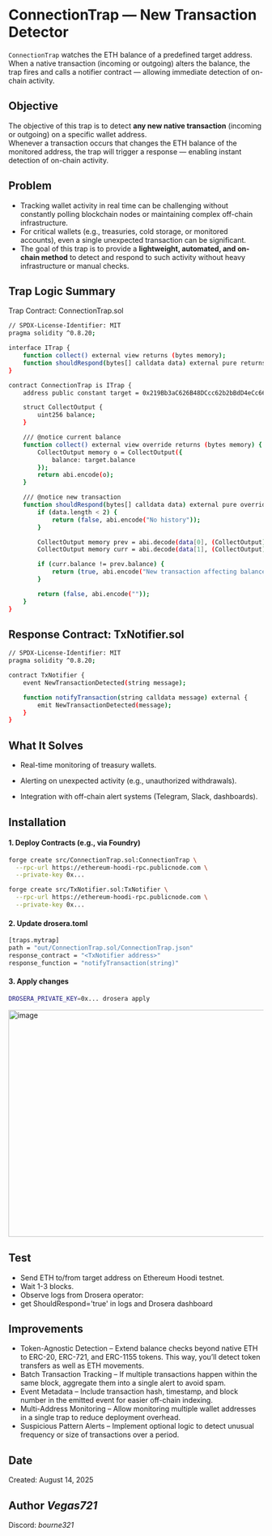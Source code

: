 # ConnectionTrap — New Transaction Detector

`ConnectionTrap` watches the ETH balance of a predefined target address. When a native transaction (incoming or outgoing) alters the balance, the trap fires and calls a notifier contract — allowing immediate detection of on-chain activity.

## Objective

The objective of this trap is to detect **any new native transaction** (incoming or outgoing) on a specific wallet address.  
Whenever a transaction occurs that changes the ETH balance of the monitored address, the trap will trigger a response — enabling instant detection of on-chain activity.

## Problem

- Tracking wallet activity in real time can be challenging without constantly polling blockchain nodes or maintaining complex off-chain infrastructure.  
- For critical wallets (e.g., treasuries, cold storage, or monitored accounts), even a single unexpected transaction can be significant.  
- The goal of this trap is to provide a **lightweight, automated, and on-chain method** to detect and respond to such activity without heavy infrastructure or manual checks.

## Trap Logic Summary
Trap Contract: ConnectionTrap.sol
```bash
// SPDX-License-Identifier: MIT
pragma solidity ^0.8.20;

interface ITrap {
    function collect() external view returns (bytes memory);
    function shouldRespond(bytes[] calldata data) external pure returns (bool, bytes memory);
}

contract ConnectionTrap is ITrap {
    address public constant target = 0x219Bb3aC626B48DCcc62b2bBdD4eCc66A3561E53;

    struct CollectOutput {
        uint256 balance;
    }

    /// @notice current balance
    function collect() external view override returns (bytes memory) {
        CollectOutput memory o = CollectOutput({
            balance: target.balance
        });
        return abi.encode(o);
    }

    /// @notice new transaction
    function shouldRespond(bytes[] calldata data) external pure override returns (bool, bytes memory) {
        if (data.length < 2) {
            return (false, abi.encode("No history"));
        }

        CollectOutput memory prev = abi.decode(data[0], (CollectOutput));
        CollectOutput memory curr = abi.decode(data[1], (CollectOutput));

        if (curr.balance != prev.balance) {
            return (true, abi.encode("New transaction affecting balance detected"));
        }

        return (false, abi.encode(""));
    }
}
```
## Response Contract: TxNotifier.sol
```bash
// SPDX-License-Identifier: MIT
pragma solidity ^0.8.20;

contract TxNotifier {
    event NewTransactionDetected(string message);

    function notifyTransaction(string calldata message) external {
        emit NewTransactionDetected(message);
    }
}
```

## What It Solves
- Real-time monitoring of treasury wallets.

- Alerting on unexpected activity (e.g., unauthorized withdrawals).

- Integration with off-chain alert systems (Telegram, Slack, dashboards).

## Installation
#### 1. Deploy Contracts (e.g., via Foundry)
```bash
forge create src/ConnectionTrap.sol:ConnectionTrap \
  --rpc-url https://ethereum-hoodi-rpc.publicnode.com \
  --private-key 0x...
```
```bash
forge create src/TxNotifier.sol:TxNotifier \
  --rpc-url https://ethereum-hoodi-rpc.publicnode.com \
  --private-key 0x...
```
#### 2. Update drosera.toml
```bash
[traps.mytrap]
path = "out/ConnectionTrap.sol/ConnectionTrap.json"
response_contract = "<TxNotifier address>"
response_function = "notifyTransaction(string)"
```
#### 3. Apply changes
```bash
DROSERA_PRIVATE_KEY=0x... drosera apply
```
<img width="707" height="447" alt="image" src="https://github.com/user-attachments/assets/4c8d0db5-f055-4c59-a768-b170b5969d45" />

## Test
- Send ETH to/from target address on Ethereum Hoodi testnet.
- Wait 1-3 blocks.
- Observe logs from Drosera operator:
- get ShouldRespond='true' in logs and Drosera dashboard

## Improvements
- Token-Agnostic Detection – Extend balance checks beyond native ETH to ERC-20, ERC-721, and ERC-1155 tokens. This way, you’ll detect token transfers as well as ETH movements.
- Batch Transaction Tracking – If multiple transactions happen within the same block, aggregate them into a single alert to avoid spam.
- Event Metadata – Include transaction hash, timestamp, and block number in the emitted event for easier off-chain indexing.
- Multi-Address Monitoring – Allow monitoring multiple wallet addresses in a single trap to reduce deployment overhead.
- Suspicious Pattern Alerts – Implement optional logic to detect unusual frequency or size of transactions over a period.

## Date
Created: August 14, 2025
## Author *Vegas721*
Discord: *bourne321*
